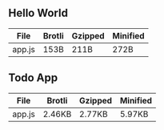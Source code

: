 
## Hello World

| File                       | Brotli   | Gzipped  | Minified |
|----------------------------|----------|----------|----------|
| app.js                     | 153B     | 211B     | 272B     |



## Todo App

| File                       | Brotli   | Gzipped  | Minified |
|----------------------------|----------|----------|----------|
| app.js                     | 2.46KB   | 2.77KB   | 5.97KB   |


